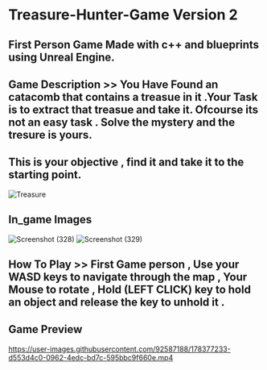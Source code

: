 # Treasure-Hunter-Game Version 2 

## First Person Game Made with c++ and blueprints using Unreal Engine.

## Game Description >> You Have Found an catacomb that contains a treasue in it .Your Task is to extract that treasue and take it. Ofcourse its not an easy task . Solve the mystery and the tresure is yours.
## This is your objective , find it and take it to the starting point.
![Treasure](https://user-images.githubusercontent.com/92587188/178377488-fa6bdd62-52a2-48a8-9896-459aeb0206c1.JPG)

## In_game Images

![Screenshot (328)](https://user-images.githubusercontent.com/92587188/178377566-a5e55834-5e47-4525-8881-470bc59ce858.png)
![Screenshot (329)](https://user-images.githubusercontent.com/92587188/178377581-f0cac0a2-14a6-40ff-a882-8b1e8d33a70a.png)



## How To Play >> First Game person , Use your WASD keys to navigate through the map , Your Mouse to rotate , Hold  (LEFT CLICK) key to hold an object and release the key to unhold it .


## Game Preview
https://user-images.githubusercontent.com/92587188/178377233-d553d4c0-0962-4edc-bd7c-595bbc9f660e.mp4

